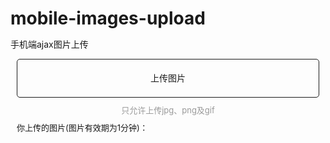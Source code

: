 # mobile-images-upload
手机端ajax图片上传
<!DOCTYPE html>
<html lang="en">
<head>
  <meta charset="UTF-8">
  <meta content="width=device-width, initial-scale=1.0, maximum-scale=1.0, user-scalable=0" name="viewport">
  <title>移动端图片压缩上传demo</title>
  <style>
    *{margin: 0;padding: 0;}
    li{list-style-type: none;}
    a,input{outline: none;-webkit-tap-highlight-color:rgba(0,0,0,0);}
    #choose{display: none;}
    canvas{width: 100%;border: 1px solid #000000;}
    #upload{display: block;margin: 10px;height: 60px;text-align: center;line-height: 60px;border: 1px solid;border-radius: 5px;cursor: pointer;}
    .touch{background-color: #ddd;}
    .img-list{margin: 10px 5px;}
    .img-list li{position: relative;display: inline-block;width: 100px;height: 100px;margin: 5px 5px 20px 5px;border: 1px solid rgb(100,149,198);background: #fff no-repeat center;background-size: cover;}
    .progress{position: absolute;width: 100%;height: 20px;line-height: 20px;bottom: 0;left: 0;background-color:rgba(100,149,198,.5);}
    .progress span{display: block;width: 0;height: 100%;background-color:rgb(100,149,198);text-align: center;color: #FFF;font-size: 13px;}
    .size{position: absolute;width: 100%;height: 15px;line-height: 15px;bottom: -18px;text-align: center;font-size: 13px;color: #666;}
    .tips{display: block;text-align:center;font-size: 13px;margin: 10px;color: #999;}
    .pic-list{margin: 10px;line-height: 18px;font-size: 13px;}
    .pic-list a{display: block;margin: 10px 0;}
    .pic-list a img{vertical-align: middle;max-width: 30px;max-height: 30px;margin: -4px 0 0 10px;}
  </style>
</head>
<body>
<input type="file" id="choose" accept="image/*" multiple>
<ul class="img-list"></ul>
<a id="upload">上传图片</a>
<span class="tips">只允许上传jpg、png及gif</span>
<div class="pic-list">
  你上传的图片(图片有效期为1分钟)：
</div>

<script src="http://apps.bdimg.com/libs/zepto/1.1.4/zepto.min.js
"></script>
<script>
  var filechooser = document.getElementById("choose");

  //    用于压缩图片的canvas
  var canvas = document.createElement("canvas");
  var ctx = canvas.getContext('2d');

  //    瓦片canvas
  var tCanvas = document.createElement("canvas");
  var tctx = tCanvas.getContext("2d");

  var maxsize = 100 * 1024;

  $("#upload").on("click", function() {
        filechooser.click();
      })
      .on("touchstart", function() {
        $(this).addClass("touch")
      })
      .on("touchend", function() {
        $(this).removeClass("touch")
      });

  filechooser.onchange = function() {
    if (!this.files.length) return;

    var files = Array.prototype.slice.call(this.files);

    if (files.length > 9) {
      alert("最多同时只可上传9张图片");
      return;
    }

    files.forEach(function(file, i) {
      if (!/\/(?:jpeg|png|gif)/i.test(file.type)) return;

      var reader = new FileReader();

      var li = document.createElement("li");

//          获取图片大小
      var size = file.size / 1024 > 1024 ? (~~(10 * file.size / 1024 / 1024)) / 10 + "MB" : ~~(file.size / 1024) + "KB";
      li.innerHTML = '<div class="progress"><span></span></div><div class="size">' + size + '</div>';
      $(".img-list").append($(li));

      reader.onload = function() {
        var result = this.result;
        var img = new Image();
        img.src = result;

        $(li).css("background-image", "url(" + result + ")");

        //如果图片大小小于100kb，则直接上传
        if (result.length <= maxsize) {
          img = null;

          upload(result, file.type, $(li));

          return;
        }

//      图片加载完毕之后进行压缩，然后上传
        if (img.complete) {
          callback();
        } else {
          img.onload = callback;
        }

        function callback() {
          var data = compress(img);

          upload(data, file.type, $(li));

          img = null;
        }

      };

      reader.readAsDataURL(file);
    })
  };

  //    使用canvas对大图片进行压缩
  function compress(img) {
    var initSize = img.src.length;
    var width = img.width;
    var height = img.height;

    //如果图片大于四百万像素，计算压缩比并将大小压至400万以下
    var ratio;
    if ((ratio = width * height / 4000000) > 1) {
      ratio = Math.sqrt(ratio);
      width /= ratio;
      height /= ratio;
    } else {
      ratio = 1;
    }

    canvas.width = width;
    canvas.height = height;

//        铺底色
    ctx.fillStyle = "#fff";
    ctx.fillRect(0, 0, canvas.width, canvas.height);

    //如果图片像素大于100万则使用瓦片绘制
    var count;
    if ((count = width * height / 1000000) > 1) {
      count = ~~(Math.sqrt(count) + 1); //计算要分成多少块瓦片

//            计算每块瓦片的宽和高
      var nw = ~~(width / count);
      var nh = ~~(height / count);

      tCanvas.width = nw;
      tCanvas.height = nh;

      for (var i = 0; i < count; i++) {
        for (var j = 0; j < count; j++) {
          tctx.drawImage(img, i * nw * ratio, j * nh * ratio, nw * ratio, nh * ratio, 0, 0, nw, nh);

          ctx.drawImage(tCanvas, i * nw, j * nh, nw, nh);
        }
      }
    } else {
      ctx.drawImage(img, 0, 0, width, height);
    }

    //进行最小压缩
    var ndata = canvas.toDataURL('image/jpeg', 0.1);

    console.log('压缩前：' + initSize);
    console.log('压缩后：' + ndata.length);
    console.log('压缩率：' + ~~(100 * (initSize - ndata.length) / initSize) + "%");

    tCanvas.width = tCanvas.height = canvas.width = canvas.height = 0;

    return ndata;
  }

  //    图片上传，将base64的图片转成二进制对象，塞进formdata上传
  function upload(basestr, type, $li) {
    var text = window.atob(basestr.split(",")[1]);
    var buffer = new Uint8Array(text.length);
    var pecent = 0, loop = null;

    for (var i = 0; i < text.length; i++) {
      buffer[i] = text.charCodeAt(i);
    }

    var blob = getBlob([buffer], type);

    var xhr = new XMLHttpRequest();

    var formdata = getFormData();

    formdata.append('imagefile', blob);

    xhr.open('post', '/cupload');

    xhr.onreadystatechange = function() {
      if (xhr.readyState == 4 && xhr.status == 200) {
        var jsonData = JSON.parse(xhr.responseText);
        var imagedata = jsonData[0] || {};
        var text = imagedata.path ? '上传成功' : '上传失败';

        console.log(text + '：' + imagedata.path);

        clearInterval(loop);

        //当收到该消息时上传完毕
        $li.find(".progress span").animate({'width': "100%"}, pecent < 95 ? 200 : 0, function() {
          $(this).html(text);
        });

        if (!imagedata.path) return;

        $(".pic-list").append('<a href="' + imagedata.path + '">' + imagedata.name + '（' + imagedata.size + '）<img src="' + imagedata.path + '" /></a>');
      }
    };

    //数据发送进度，前50%展示该进度
    xhr.upload.addEventListener('progress', function(e) {
      if (loop) return;

      pecent = ~~(100 * e.loaded / e.total) / 2;
      $li.find(".progress span").css('width', pecent + "%");

      if (pecent == 50) {
        mockProgress();
      }
    }, false);

    //数据后50%用模拟进度
    function mockProgress() {
      if (loop) return;

      loop = setInterval(function() {
        pecent++;
        $li.find(".progress span").css('width', pecent + "%");

        if (pecent == 99) {
          clearInterval(loop);
        }
      }, 100)
    }

    xhr.send(formdata);
  }

  /**
   * 获取blob对象的兼容性写法
   * @param buffer
   * @param format
   * @returns {*}
   */
  function getBlob(buffer, format) {
    try {
      return new Blob(buffer, {type: format});
    } catch (e) {
      var bb = new (window.BlobBuilder || window.WebKitBlobBuilder || window.MSBlobBuilder);
      buffer.forEach(function(buf) {
        bb.append(buf);
      });
      return bb.getBlob(format);
    }
  }

  /**
   * 获取formdata
   */
  function getFormData() {
    var isNeedShim = ~navigator.userAgent.indexOf('Android')
        && ~navigator.vendor.indexOf('Google')
        && !~navigator.userAgent.indexOf('Chrome')
        && navigator.userAgent.match(/AppleWebKit\/(\d+)/).pop() <= 534;

    return isNeedShim ? new FormDataShim() : new FormData()
  }

  /**
   * formdata 补丁, 给不支持formdata上传blob的android机打补丁
   * @constructor
   */
  function FormDataShim() {
    console.warn('using formdata shim');

    var o = this,
        parts = [],
        boundary = Array(21).join('-') + (+new Date() * (1e16 * Math.random())).toString(36),
        oldSend = XMLHttpRequest.prototype.send;

    this.append = function(name, value, filename) {
      parts.push('--' + boundary + '\r\nContent-Disposition: form-data; name="' + name + '"');

      if (value instanceof Blob) {
        parts.push('; filename="' + (filename || 'blob') + '"\r\nContent-Type: ' + value.type + '\r\n\r\n');
        parts.push(value);
      }
      else {
        parts.push('\r\n\r\n' + value);
      }
      parts.push('\r\n');
    };

    // Override XHR send()
    XMLHttpRequest.prototype.send = function(val) {
      var fr,
          data,
          oXHR = this;

      if (val === o) {
        // Append the final boundary string
        parts.push('--' + boundary + '--\r\n');

        // Create the blob
        data = getBlob(parts);

        // Set up and read the blob into an array to be sent
        fr = new FileReader();
        fr.onload = function() {
          oldSend.call(oXHR, fr.result);
        };
        fr.onerror = function(err) {
          throw err;
        };
        fr.readAsArrayBuffer(data);

        // Set the multipart content type and boudary
        this.setRequestHeader('Content-Type', 'multipart/form-data; boundary=' + boundary);
        XMLHttpRequest.prototype.send = oldSend;
      }
      else {
        oldSend.call(this, val);
      }
    };
  }
</script>
</body>
</html>
